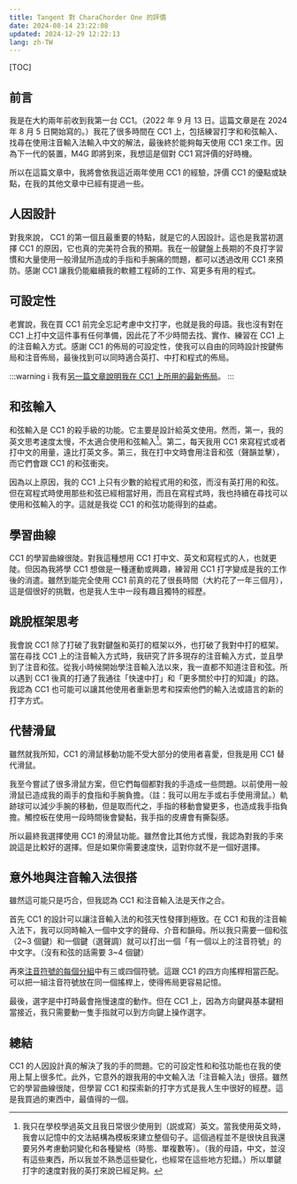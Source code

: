 ```yaml
---
title: Tangent 對 CharaChorder One 的評價
date: 2024-08-14 23:22:08
updated: 2024-12-29 12:22:13
lang: zh-TW
---
```

[TOC]

## 前言

我是在大約兩年前收到我第一台 CC1。（2022 年 9 月 13 日。這篇文章是在 2024 年 8 月 5 日開始寫的。）我花了很多時間在 CC1 上，包括練習打字和和弦輸入、找尋在使用注音輸入法輸入中文的解法，最後終於能夠每天使用 CC1 來工作。因為下一代的裝置，M4G 即將到來，我想這是個對 CC1 寫評價的好時機。

所以在這篇文章中，我將會依我這近兩年使用 CC1 的經驗，評價 CC1 的優點或缺點，在我的其他文章中已經有提過一些。

## 人因設計

對我來說， CC1 的第一個且最重要的特點，就是它的人因設計。這也是我當初選擇 CC1 的原因，它也真的完美符合我的預期。我在一般鍵盤上長期的不良打字習慣和大量使用一般滑鼠所造成的手指和手腕痛的問題，都可以透過改用 CC1 來預防。感謝 CC1 讓我仍能繼續我的軟體工程師的工作、寫更多有用的程式。

## 可設定性

老實說，我在買 CC1 前完全忘記考慮中文打字，也就是我的母語。我也沒有對在 CC1 上打中文這件事有任何準備，因此花了不少時間去找、實作、練習在 CC1 上的注音輸入方式。感謝 CC1 的佈局的可設定性，使我可以自由的同時設計按鍵佈局和注音佈局，最後找到可以同時適合英打、中打和程式的佈局。

:::warning
:information_source: 我有[另一篇文章說明我在 CC1 上所用的最新佈局](/@andy23512/rJrX6HEWJe)。
:::

## 和弦輸入

和弦輸入是 CC1 的殺手級的功能。它主要是設計給英文使用。然而，第一，我的英文思考速度太慢，不太適合使用和弦輸入[^my_english]。第二，每天我用 CC1 來寫程式或者打中文的用量，遠比打英文多。第三，我在打中文時會用注音和弦（聲韻並擊），而它們會跟 CC1 的和弦衝突。

因為以上原因，我的 CC1 上只有少數的給程式用的和弦，而沒有英打用的和弦。但在寫程式時使用那些和弦已經相當好用，而且在寫程式時，我也持續在尋找可以使用和弦輸入的字。這就是我從 CC1 的和弦功能得到的益處。

## 學習曲線

CC1 的學習曲線很陡。對我這種想用 CC1 打中文、英文和寫程式的人，也就更陡。但因為我將學 CC1 想做是一種運動或興趣，練習用 CC1 打字變成是我的工作後的消遣。雖然到能完全使用 CC1 前真的花了很長時間（大約花了一年三個月），這是個很好的挑戰，也是我人生中一段有趣且獨特的經歷。

## 跳脫框架思考

我會說 CC1 除了打破了我對鍵盤和英打的框架以外，也打破了我對中打的框架。當在尋找 CC1 上的注音輸入方式時，我研究了許多現存的注音輸入方式，並且學到了注音和弦。從我小時候開始學注音輸入法以來，我一直都不知道注音和弦。所以遇到 CC1 後真的打通了我通往「快速中打」和「更多關於中打的知識」的路。我認為 CC1 也可能可以讓其他使用者重新思考和探索他們的輸入法或語言的新的打字方式。

## 代替滑鼠

雖然就我所知，CC1 的滑鼠移動功能不受大部分的使用者喜愛，但我是用 CC1 替代滑鼠。

我至今嘗試了很多滑鼠方案，但它們每個都對我的手造成一些問題。以前使用一般滑鼠已造成我的兩手的食指和手腕負擔。（註：我可以用左手或右手使用滑鼠。）軌跡球可以減少手腕的移動，但是取而代之，手指的移動會變更多，也造成我手指負擔。觸控板在使用一段時間後會變黏，我手指的皮膚會有撕裂感。

所以最終我選擇使用 CC1 的滑鼠功能。雖然會比其他方式慢，我認為對我的手來說這是比較好的選擇。但是如果你需要速度快，這對你就不是一個好選擇。

## 意外地與注音輸入法很搭

雖然這可能只是巧合，但我認為 CC1 和注音輸入法是天作之合。

首先 CC1 的設計可以讓注音輸入法的和弦天性發揮到極致。在 CC1 和我的注音輸入法下，我可以同時輸入一個中文字的聲母、介音和韻母。所以我只需要一個和弦（2~3 個鍵）和一個鍵（選聲調）就可以打出一個「有一個以上的注音符號」的中文字。（沒有和弦的話需要 3~4 個鍵）

再來[注音符號的每個分組](https://zh.wikipedia.org/wiki/%E6%B3%A8%E9%9F%B3%E7%AC%A6%E8%99%9F#%E6%B3%A8%E9%9F%B3%E7%AC%A6%E8%99%9F%E8%A1%A8)中有三或四個符號。這跟 CC1 的四方向搖桿相當匹配。可以把一組注音符號放在同一個搖桿上，使得佈局更容易記憶。

最後，選字是中打時最會拖慢速度的動作。但在 CC1 上，因為方向鍵與基本鍵相當接近，我只需要動一隻手指就可以到方向鍵上操作選字。

## 總結

CC1 的人因設計真的解決了我的手的問題。它的可設定性和和弦功能也在我的使用上幫上很多忙。此外，它意外的跟我用的中文輸入法「注音輸入法」很搭。雖然它的學習曲線很陡，但學習 CC1 和探索新的打字方式是我人生中很好的經歷。這是我買過的東西中，最值得的一個。

[^my_english]: 我只在學校學過英文且我日常很少使用到（説或寫）英文。當我使用英文時，我會以記憶中的文法結構為模板來建立整個句子。這個過程並不是很快且我還要另外考慮動詞變化和各種變格（時態、單複數等）。（我的母語，中文，並沒有這些東西，所以我並不熟悉這些變化，也經常在這些地方犯錯。）所以單鍵打字的速度對我的英打來說已經足夠。
